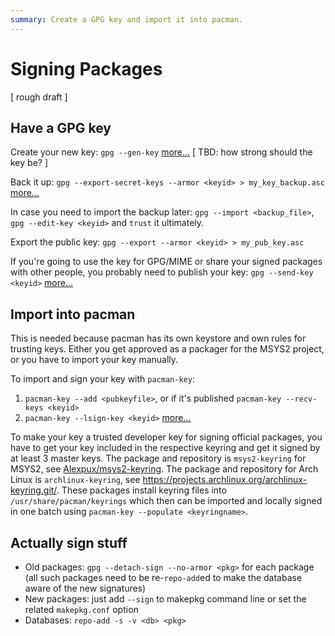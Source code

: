 ```yaml
---
summary: Create a GPG key and import it into pacman.
---
```


# Signing Packages

[ rough draft ]

Have a GPG key
--------------

Create your new key:
`gpg --gen-key`
[more...](https://fedoraproject.org/wiki/Creating_GPG_Keys#Creating_GPG_Keys_Using_the_Command_Line) [ TBD: how strong should the key be? ]

Back it up:
`gpg --export-secret-keys --armor <keyid> > my_key_backup.asc`
[more...](https://fedoraproject.org/wiki/Creating_GPG_Keys#Making_a_Key_Backup_Using_the_Command_Line)

In case you need to import the backup later:
`gpg --import <backup_file>`, `gpg --edit-key <keyid>` and `trust` it ultimately.

Export the public key:
`gpg --export --armor <keyid> > my_pub_key.asc`

If you're going to use the key for GPG/MIME or share your signed packages with other people, you probably need to publish your key:
`gpg --send-key <keyid>`
[more...](https://fedoraproject.org/wiki/Creating_GPG_Keys#Exporting_a_GPG_Key_Using_the_Command_Line)


Import into pacman
---------------------

This is needed because pacman has its own keystore and own rules for trusting keys. Either you get approved as a packager for the MSYS2 project, or you have to import your key manually.

To import and sign your key with `pacman-key`:

1. `pacman-key --add <pubkeyfile>`, or if it's published `pacman-key --recv-keys <keyid>`
2. `pacman-key --lsign-key <keyid>`
[more...](https://wiki.archlinux.org/index.php/pacman-key#Adding_unofficial_keys)

To make your key a trusted developer key for signing official packages, you have to get your key included in the respective keyring and get it signed by at least 3 master keys. The package and repository is `msys2-keyring` for MSYS2, see [Alexpux/msys2-keyring](https://github.com/Alexpux/MSYS2-keyring/). The package and repository for Arch Linux is `archlinux-keyring`, see https://projects.archlinux.org/archlinux-keyring.git/. These packages install keyring files into `/usr/share/pacman/keyrings` which then can be imported and locally signed in one batch using `pacman-key --populate <keyringname>`.


Actually sign stuff
-------------------

- Old packages: `gpg --detach-sign --no-armor <pkg>` for each package (all such packages need to be re-`repo-add`ed to make the database aware of the new signatures)
- New packages: just add `--sign` to makepkg command line or set the related `makepkg.conf` option
- Databases: `repo-add -s -v <db> <pkg>`

